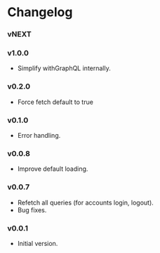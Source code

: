 # Changelog

### vNEXT

### v1.0.0

- Simplify withGraphQL internally.

### v0.2.0

- Force fetch default to true

### v0.1.0

- Error handling.

### v0.0.8

- Improve default loading.

### v0.0.7

- Refetch all queries (for accounts login, logout).
- Bug fixes.

### v0.0.1

- Initial version.
